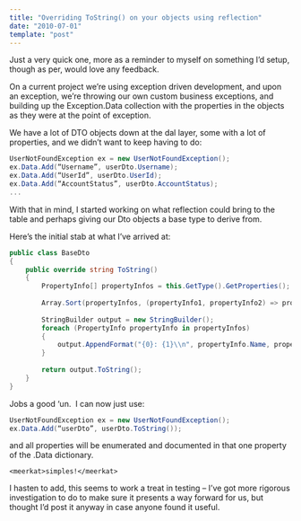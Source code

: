```yaml
---
title: "Overriding ToString() on your objects using reflection"
date: "2010-07-01"
template: "post"
---
```


Just a very quick one, more as a reminder to myself on something I’d setup, though as per, would love any feedback.

On a current project we’re using exception driven development, and upon an exception, we’re throwing our own custom business exceptions, and building up the Exception.Data collection with the properties in the objects as they were at the point of exception.

We have a lot of DTO objects down at the dal layer, some with a lot of properties, and we didn’t want to keep having to do:

```csharp
UserNotFoundException ex = new UserNotFoundException();
ex.Data.Add(“Username”, userDto.Username);
ex.Data.Add(“UserId”, userDto.UserId);
ex.Data.Add(“AccountStatus”, userDto.AccountStatus);
...
```

With that in mind, I started working on what reflection could bring to the table and perhaps giving our Dto objects a base type to derive from.

Here’s the initial stab at what I’ve arrived at:

```csharp
public class BaseDto  
{
	public override string ToString()  
	{  
		PropertyInfo[] propertyInfos = this.GetType().GetProperties();   
   
		Array.Sort(propertyInfos, (propertyInfo1, propertyInfo2) => propertyInfo1.Name.CompareTo(propertyInfo2.Name));  
   
		StringBuilder output = new StringBuilder();  
		foreach (PropertyInfo propertyInfo in propertyInfos)  
		{  
			output.AppendFormat("{0}: {1}\\n", propertyInfo.Name, propertyInfo.GetValue(this, null));  
		}  
   
		return output.ToString();  
	}  
}
```

Jobs a good ‘un.  I can now just use:

```csharp
UserNotFoundException ex = new UserNotFoundException();
ex.Data.Add(“userDto”, userDto.ToString());
```

and all properties will be enumerated and documented in that one property of the .Data dictionary.

`<meerkat>simples!</meerkat>`

I hasten to add, this seems to work a treat in testing – I’ve got more rigorous investigation to do to make sure it presents a way forward for us, but thought I’d post it anyway in case anyone found it useful.
